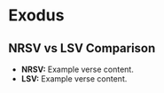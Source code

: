 # Exodus

## NRSV vs LSV Comparison

- **NRSV:** Example verse content.
- **LSV:** Example verse content.
